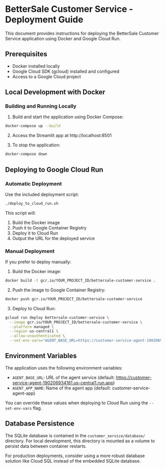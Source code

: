 # BetterSale Customer Service - Deployment Guide

This document provides instructions for deploying the BetterSale Customer Service application using Docker and Google Cloud Run.

## Prerequisites

- Docker installed locally
- Google Cloud SDK (gcloud) installed and configured
- Access to a Google Cloud project

## Local Development with Docker

### Building and Running Locally

1. Build and start the application using Docker Compose:

```bash
docker-compose up --build
```

2. Access the Streamlit app at http://localhost:8501

3. To stop the application:

```bash
docker-compose down
```

## Deploying to Google Cloud Run

### Automatic Deployment

Use the included deployment script:

```bash
./deploy_to_cloud_run.sh
```

This script will:
1. Build the Docker image
2. Push it to Google Container Registry
3. Deploy it to Cloud Run
4. Output the URL for the deployed service

### Manual Deployment

If you prefer to deploy manually:

1. Build the Docker image:

```bash
docker build -t gcr.io/YOUR_PROJECT_ID/bettersale-customer-service .
```

2. Push the image to Google Container Registry:

```bash
docker push gcr.io/YOUR_PROJECT_ID/bettersale-customer-service
```

3. Deploy to Cloud Run:

```bash
gcloud run deploy bettersale-customer-service \
  --image gcr.io/YOUR_PROJECT_ID/bettersale-customer-service \
  --platform managed \
  --region us-central1 \
  --allow-unauthenticated \
  --set-env-vars="AGENT_BASE_URL=https://customer-service-agent-190206934161.us-central1.run.app,AGENT_APP_NAME=customer-service-agent-app"
```

## Environment Variables

The application uses the following environment variables:

- `AGENT_BASE_URL`: URL of the agent service (default: https://customer-service-agent-190206934161.us-central1.run.app)
- `AGENT_APP_NAME`: Name of the agent app (default: customer-service-agent-app)

You can override these values when deploying to Cloud Run using the `--set-env-vars` flag.

## Database Persistence

The SQLite database is contained in the `customer_service/database/` directory. For local development, this directory is mounted as a volume to persist data between container restarts.

For production deployments, consider using a more robust database solution like Cloud SQL instead of the embedded SQLite database.